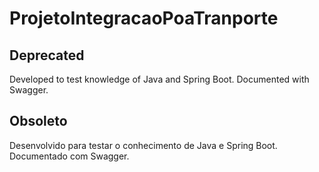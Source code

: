 # ProjetoIntegracaoPoaTranporte

## Deprecated

Developed to test knowledge of Java and Spring Boot.
Documented with Swagger.

## Obsoleto

Desenvolvido para testar o conhecimento de Java e Spring Boot.
Documentado com Swagger.
